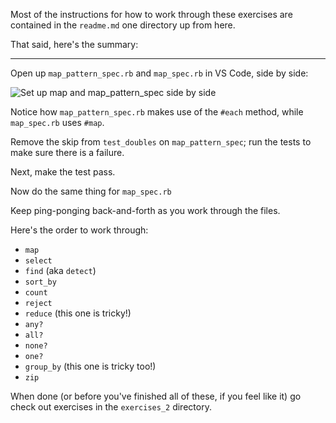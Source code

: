 Most of the instructions for how to work through these exercises are contained in the `readme.md` one directory up from here.

That said, here's the summary:

---

Open up `map_pattern_spec.rb` and `map_spec.rb` in VS Code, side by side:

![Set up map and map_pattern_spec side by side](/images/enumerables-setup-map.jpg)

Notice how `map_pattern_spec.rb` makes use of the `#each` method, while `map_spec.rb` uses `#map`.

Remove the skip from `test_doubles` on `map_pattern_spec`; run the tests to make sure there is a failure.

Next, make the test pass.

Now do the same thing for `map_spec.rb`

Keep ping-ponging back-and-forth as you work through the files.

Here's the order to work through:

- `map`
- `select`
- `find` (aka `detect`)
- `sort_by`
- `count`
- `reject`
- `reduce` (this one is tricky!)
- `any?`
- `all?`
- `none?`
- `one?`
- `group_by` (this one is tricky too!)
- `zip`

When done (or before you've finished all of these, if you feel like it) go check out exercises in the `exercises_2` directory.
